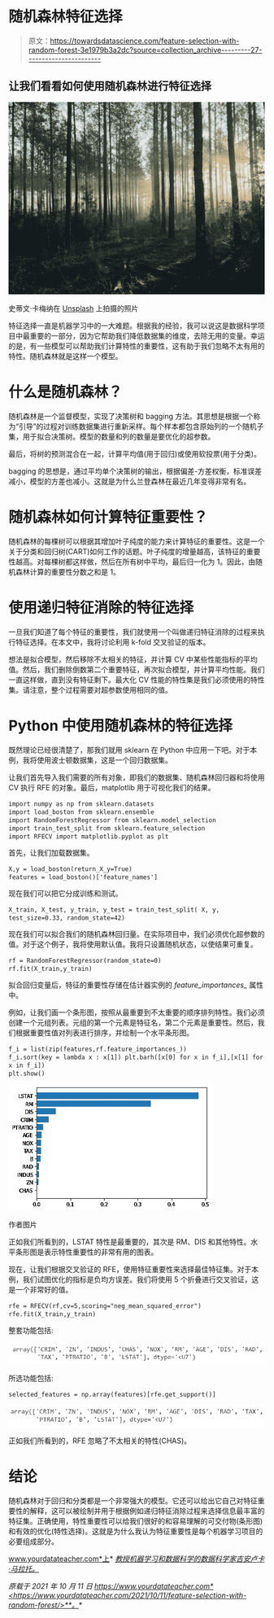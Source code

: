 # 随机森林特征选择

> 原文：<https://towardsdatascience.com/feature-selection-with-random-forest-3e1979b3a2dc?source=collection_archive---------27----------------------->

## 让我们看看如何使用随机森林进行特征选择

![](img/00b1488a634bc85500153ad99840561e.png)

史蒂文·卡梅纳在 [Unsplash](https://unsplash.com?utm_source=medium&utm_medium=referral) 上拍摄的照片

特征选择一直是机器学习中的一大难题。根据我的经验，我可以说这是数据科学项目中最重要的一部分，因为它帮助我们降低数据集的维度，去除无用的变量。幸运的是，有一些模型可以帮助我们计算特性的重要性，这有助于我们忽略不太有用的特性。随机森林就是这样一个模型。

# 什么是随机森林？

随机森林是一个监督模型，实现了决策树和 bagging 方法。其思想是根据一个称为“引导”的过程对训练数据集进行重新采样。每个样本都包含原始列的一个随机子集，用于拟合决策树。模型的数量和列的数量是要优化的超参数。

最后，将树的预测混合在一起，计算平均值(用于回归)或使用软投票(用于分类)。

bagging 的思想是，通过平均单个决策树的输出，根据偏差-方差权衡，标准误差减小，模型的方差也减小。这就是为什么兰登森林在最近几年变得非常有名。

# 随机森林如何计算特征重要性？

随机森林的每棵树可以根据其增加叶子纯度的能力来计算特征的重要性。这是一个关于分类和回归树(CART)如何工作的话题。叶子纯度的增量越高，该特征的重要性越高。对每棵树都这样做，然后在所有树中平均，最后归一化为 1。因此，由随机森林计算的重要性分数之和是 1。

# 使用递归特征消除的特征选择

一旦我们知道了每个特征的重要性，我们就使用一个叫做递归特征消除的过程来执行特征选择。在本文中，我将讨论利用 k-fold 交叉验证的版本。

想法是拟合模型，然后移除不太相关的特征，并计算 CV 中某些性能指标的平均值。然后，我们删除倒数第二个重要特征，再次拟合模型，并计算平均性能。我们一直这样做，直到没有特征剩下。最大化 CV 性能的特性集是我们必须使用的特性集。请注意，整个过程需要对超参数使用相同的值。

# Python 中使用随机森林的特征选择

既然理论已经很清楚了，那我们就用 sklearn 在 Python 中应用一下吧。对于本例，我将使用波士顿数据集，这是一个回归数据集。

让我们首先导入我们需要的所有对象，即我们的数据集、随机森林回归器和将使用 CV 执行 RFE 的对象。最后，matplotlib 用于可视化我们的结果。

```
import numpy as np from sklearn.datasets 
import load_boston from sklearn.ensemble 
import RandomForestRegressor from sklearn.model_selection 
import train_test_split from sklearn.feature_selection 
import RFECV import matplotlib.pyplot as plt
```

首先，让我们加载数据集。

```
X,y = load_boston(return_X_y=True) 
features = load_boston()['feature_names']
```

现在我们可以把它分成训练和测试。

```
X_train, X_test, y_train, y_test = train_test_split( X, y, test_size=0.33, random_state=42)
```

现在我们可以拟合我们的随机森林回归量。在实际项目中，我们必须优化超参数的值。对于这个例子，我将使用默认值。我将只设置随机状态，以使结果可重复。

```
rf = RandomForestRegressor(random_state=0) 
rf.fit(X_train,y_train)
```

拟合回归变量后，特征的重要性存储在估计器实例的 *feature_importances_* 属性中。

例如，让我们画一个条形图，按照从最重要到不太重要的顺序排列特性。我们必须创建一个元组列表。元组的第一个元素是特征名，第二个元素是重要性。然后，我们根据重要性值对列表进行排序，并绘制一个水平条形图。

```
f_i = list(zip(features,rf.feature_importances_)) 
f_i.sort(key = lambda x : x[1]) plt.barh([x[0] for x in f_i],[x[1] for x in f_i]) 
plt.show()
```

![](img/e5fd3935cabf06a2ad5546add920b5e0.png)

作者图片

正如我们所看到的，LSTAT 特性是最重要的，其次是 RM、DIS 和其他特性。水平条形图是表示特性重要性的非常有用的图表。

现在，让我们根据交叉验证的 RFE，使用特征重要性来选择最佳特征集。对于本例，我们试图优化的指标是负均方误差。我们将使用 5 个折叠进行交叉验证，这是一个非常好的值。

```
rfe = RFECV(rf,cv=5,scoring="neg_mean_squared_error") 
rfe.fit(X_train,y_train)
```

整套功能包括:

![](img/d3a2d2d405e126557ad14d49351ac140.png)

所选功能包括:

```
selected_features = np.array(features)[rfe.get_support()]
```

![](img/b732612a307604f6af639953a38d16ab.png)

正如我们所看到的，RFE 忽略了不太相关的特性(CHAS)。

# 结论

随机森林对于回归和分类都是一个非常强大的模型。它还可以给出它自己对特征重要性的解释，这可以被绘制并用于根据例如递归特征消除过程来选择信息最丰富的特征集。正确使用，特性重要性可以给我们很好的和容易理解的可交付物(条形图)和有效的优化(特性选择)。这就是为什么我认为特征重要性是每个机器学习项目的必要组成部分。

www.yourdatateacher.com*上* [*教授机器学习和数据科学的数据科学家吉安卢卡·马拉托。*](http://www.yourdatateacher.com/)

*原载于 2021 年 10 月 11 日 https://www.yourdatateacher.com*<https://www.yourdatateacher.com/2021/10/11/feature-selection-with-random-forest/>**。**
